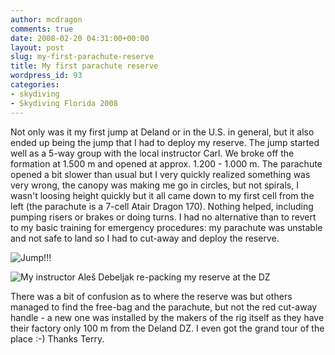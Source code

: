 ```yaml
---
author: mcdragon
comments: true
date: 2008-02-20 04:31:00+00:00
layout: post
slug: my-first-parachute-reserve
title: My first parachute reserve
wordpress_id: 93
categories:
- skydiving
- Skydiving Florida 2008
---
```


Not only was it my first jump at Deland or in the U.S. in general, but it also ended up being the jump that I had to deploy my reserve.
The jump started well as a 5-way group with the local instructor Carl. We broke off the formation at 1.500 m and opened at approx. 1.200 - 1.000 m. The parachute opened a bit slower than usual but I very quickly realized something was very wrong, the canopy was making me go in circles, but not spirals, I wasn't loosing height quickly but it all came down to my first cell from the left (the parachute is a 7-cell Atair Dragon 170).
Nothing helped, including pumping risers or brakes or doing turns. I had no alternative than to revert to my basic training for emergency procedures: my parachute was unstable and not safe to land so I had to cut-away and deploy the reserve.

![](https://img.mcdowell.si/2008/02/P2190008.JPG "Jump!!!")

![](https://img.mcdowell.si/2008/02/P2190035.JPG "My instructor Aleš Debeljak re-packing my reserve at the DZ")

There was a bit of confusion as to where the reserve was but others managed to find the free-bag and the parachute, but not the red cut-away handle - a new one was installed by the makers of the rig itself as they have their factory only 100 m from the Deland DZ. I even got the grand tour of the place :-) Thanks Terry.
